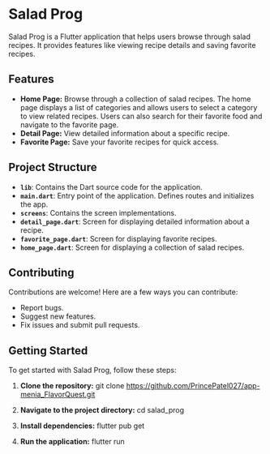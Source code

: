 # Salad Prog

Salad Prog is a Flutter application that helps users browse through salad recipes. It provides features like viewing recipe details and saving favorite recipes.

## Features

- **Home Page:** Browse through a collection of salad recipes. The home page displays a list of categories and allows users to select a category to view related recipes. Users can also search for their favorite food and navigate to the favorite page.
- **Detail Page:** View detailed information about a specific recipe.
- **Favorite Page:** Save your favorite recipes for quick access.

## Project Structure

- **`lib`**: Contains the Dart source code for the application.
- **`main.dart`**: Entry point of the application. Defines routes and initializes the app.
- **`screens`**: Contains the screen implementations.
 - **`detail_page.dart`**: Screen for displaying detailed information about a recipe.
 - **`favorite_page.dart`**: Screen for displaying favorite recipes.
 - **`home_page.dart`**: Screen for displaying a collection of salad recipes.

## Contributing

Contributions are welcome! Here are a few ways you can contribute:

- Report bugs.
- Suggest new features.
- Fix issues and submit pull requests.

## Getting Started

To get started with Salad Prog, follow these steps:

1. **Clone the repository:**
git clone <https://github.com/PrincePatel027/app-menia_FlavorQuest.git>

2. **Navigate to the project directory:**
cd salad_prog

3. **Install dependencies:**
flutter pub get

4. **Run the application:**
flutter run
